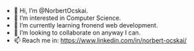 - 👋 Hi, I’m @NorbertOcskai.
- 👀 I’m interested in Computer Science.
- 🌱 I’m currently learning fronend web development.
- 💞️ I’m looking to collaborate on anyway I can.
- 📫 Reach me in: https://www.linkedin.com/in/norbert-ocskai/

<!---
NorbertOcskai/NorbertOcskai is a ✨ special ✨ repository because its `README.md` (this file) appears on your GitHub profile.
You can click the Preview link to take a look at your changes.
--->
